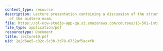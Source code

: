 ```yaml
---
content_type: resource
description: Lecture presentation containing a discussion of the structure and topics
  of the midterm exam.
file: https://ol-ocw-studio-app-qa.s3.amazonaws.com/courses/15-501-introduction-to-financial-and-managerial-accounting-spring-2004/2e2d6ae5c32c5c3b3d786732af5ac4f8_lecture10.pdf
file_type: application/pdf
resourcetype: Document
title: lecture10.pdf
uid: 2e2d6ae5-c32c-5c3b-3d78-6732af5ac4f8
---
```

